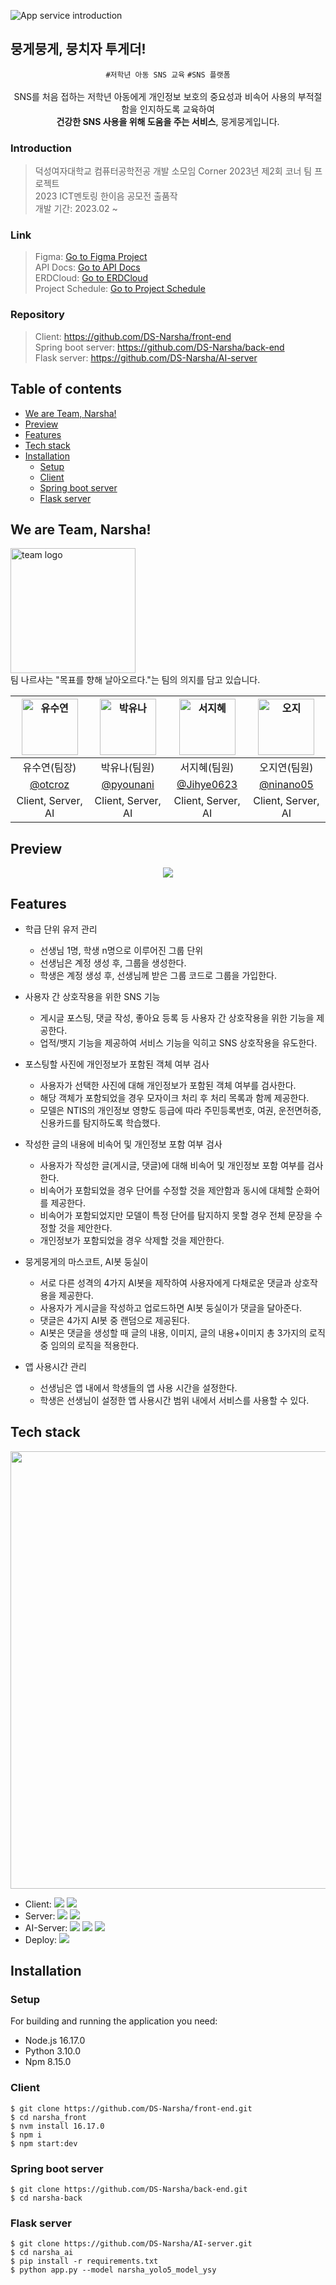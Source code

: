 ![App service introduction](https://github.com/DS-Narsha/.github/assets/79989242/ff66c3fb-e202-4f91-90be-422c79bafcff)
## 뭉게뭉게, 뭉치자 투게더!


<div align="center">
	

`#저학년 아동 SNS 교육` `#SNS 플랫폼` <br /> <br />
SNS를 처음 접하는 저학년 아동에게 개인정보 보호의 중요성과 비속어 사용의 부적절함을 인지하도록 교육하여 <br /> **건강한 SNS 사용을 위해 도움을 주는 서비스**, 뭉게뭉게입니다.
</div>

### Introduction
> 덕성여자대학교 컴퓨터공학전공 개발 소모임 Corner 2023년 제2회 코너 팀 프로젝트 <br />
> 2023 ICT멘토링 한이음 공모전 출품작 <br />
> 개발 기간: 2023.02 ~

### Link
> Figma: [Go to Figma Project](https://www.figma.com/file/2bH6wDOg67oEG9LybAwNWi/%ED%95%99%EC%83%9D-%EA%B5%90%EC%9C%A1%EC%9A%A9-SNS-UI?type=design&node-id=0:1&mode=design&t=XOyzlJ3pwKmbQI0p-1) <br />
> API Docs: [Go to API Docs](https://otcrotcr.notion.site/API-708b9b8ca2094aedbdc7b797c2c0e4c6?pvs=4) <br />
> ERDCloud: [Go to ERDCloud](https://www.erdcloud.com/d/ctqNWzN7xrpYqEhSs) <br />
> Project Schedule: [Go to Project Schedule](https://docs.google.com/spreadsheets/d/1CPdutJU0A24J4jl9XgP4OY5n4HvCjVwLwzLinrtzVm0/edit?usp=sharing) 


### Repository
> Client: https://github.com/DS-Narsha/front-end <br />
> Spring boot server: https://github.com/DS-Narsha/back-end <br/>
> Flask server: https://github.com/DS-Narsha/AI-server <br />

## Table of contents
- [We are Team, Narsha!](#we-are-team-narsha)
- [Preview](#preview)
- [Features](#features)
- [Tech stack](#tech-stack)
- [Installation](#installation)
	- [Setup](#setup)
	- [Client](#client)
	- [Spring boot server](#spring-boot-server)
	- [Flask server](#flask-server)

## We are Team, Narsha!
<img src="https://github.com/DS-Narsha/.github/assets/79989242/5906da7e-4e7e-4329-a642-9c12d2b5e0b8" width="200px" alt="team logo"> <br />
팀 나르샤는 "목표를 향해 날아오르다."는 팀의 의지를 담고 있습니다.

| <img src="https://avatars.githubusercontent.com/u/79989242?s=96&v=4" width=90px alt="유수연"/>  | <img src="https://avatars.githubusercontent.com/u/111184839?v=4" width=90px alt="박유나"/>  | <img src="https://avatars.githubusercontent.com/u/123048615?v=4" width=90px alt="서지혜"/>  | <img src="https://avatars.githubusercontent.com/u/90364541?v=4" width=90px alt="오지"/>  |
| :-----: | :-----: | :-----: | :-----: |
| 유수연(팀장) | 박유나(팀원)  | 서지혜(팀원) | 오지연(팀원) |
| [@otcroz](https://github.com/otcroz) | [@pyounani](https://github.com/pyounani)  | [@Jihye0623](https://github.com/jihye0623) | [@ninano05](https://github.com/ninano05) |
|Client, Server, AI|Client, Server, AI|Client, Server, AI|Client, Server, AI|

## Preview

<div align="center">
	<img src="https://github.com/DS-Narsha/.github/assets/79989242/31f54448-eb16-456b-8cd7-9cb50a049b53" />
</div>

## Features
- 학급 단위 유저 관리
  - 선생님 1명, 학생 n명으로 이루어진 그룹 단위
  - 선생님은 계정 생성 후, 그룹을 생성한다.
  - 학생은 계정 생성 후, 선생님께 받은 그룹 코드로 그룹을 가입한다.
 
- 사용자 간 상호작용을 위한 SNS 기능
  - 게시글 포스팅, 댓글 작성, 좋아요 등록 등 사용자 간 상호작용을 위한 기능을 제공한다.
  - 업적/뱃지 기능을 제공하여 서비스 기능을 익히고 SNS 상호작용을 유도한다.

- 포스팅할 사진에 개인정보가 포함된 객체 여부 검사
  - 사용자가 선택한 사진에 대해 개인정보가 포함된 객체 여부를 검사한다.
  - 해당 객체가 포함되었을 경우 모자이크 처리 후 처리 목록과 함께 제공한다.
  - 모델은 NTIS의 개인정보 영향도 등급에 따라 주민등록번호, 여권, 운전면허증, 신용카드를 탐지하도록 학습했다.

- 작성한 글의 내용에 비속어 및 개인정보 포함 여부 검사
  - 사용자가 작성한 글(게시글, 댓글)에 대해 비속어 및 개인정보 포함 여부를 검사한다.
  - 비속어가 포함되었을 경우 단어를 수정할 것을 제안함과 동시에 대체할 순화어를 제공한다.
  - 비속어가 포함되었지만 모델이 특정 단어를 탐지하지 못할 경우 전체 문장을 수정할 것을 제안한다.
  - 개인정보가 포함되었을 경우 삭제할 것을 제안한다.

- 뭉게뭉게의 마스코트, AI봇 둥실이
  - 서로 다른 성격의 4가지 AI봇을 제작하여 사용자에게 다채로운 댓글과 상호작용을 제공한다.
  - 사용자가 게시글을 작성하고 업로드하면 AI봇 둥실이가 댓글을 달아준다.
  - 댓글은 4가지 AI봇 중 랜덤으로 제공된다.
  - AI봇은 댓글을 생성할 때 글의 내용, 이미지, 글의 내용+이미지 총 3가지의 로직 중 임의의 로직을 적용한다.

- 앱 사용시간 관리
  - 선생님은 앱 내에서 학생들의 앱 사용 시간을 설정한다.
  - 학생은 선생님이 설정한 앱 사용시간 범위 내에서 서비스를 사용할 수 있다.

## Tech stack

<img src="https://github.com/DS-Narsha/.github/assets/79989242/8f9083b1-abcf-4f2f-9b7f-464ca4e29a93" width="700px" /> <br />


- Client: <img src="https://img.shields.io/badge/React Native-61DAFB?style=flat-square&logo=React&logoColor=black"/> <img src="https://img.shields.io/badge/React Query-FF4154?style=flat-square&logo=reactquery&logoColor=white"/> <br />
- Server: <img src="https://img.shields.io/badge/Spring Boot-6DB33F?style=flat-square&logo=springboot&logoColor=black"/> <img src="https://img.shields.io/badge/Mysql-4479A1?style=flat-square&logo=mysql&logoColor=black"/> <br />
- AI-Server: <img src="https://img.shields.io/badge/Flask-000000?style=flat-square&logo=flask&logoColor=white"/> <img src="https://img.shields.io/badge/yolo-00ffff?style=flat-square&logo=yolo&logoColor=white"/> <img src="https://img.shields.io/badge/opencv-5C3EE8?style=flat-square&logo=opencv&logoColor=white"/> <br />
- Deploy: <img src="https://img.shields.io/badge/Amazon EC2-FF9900?style=flat-square&logo=amazonec2&logoColor=white"/> <br />

## Installation

### Setup
For building and running the application you need:
- Node.js 16.17.0
- Python 3.10.0
- Npm 8.15.0

### Client
```
$ git clone https://github.com/DS-Narsha/front-end.git
$ cd narsha_front
$ nvm install 16.17.0
$ npm i
$ npm start:dev
```

### Spring boot server
```
$ git clone https://github.com/DS-Narsha/back-end.git
$ cd narsha-back
```

### Flask server
```
$ git clone https://github.com/DS-Narsha/AI-server.git
$ cd narsha_ai
$ pip install -r requirements.txt
$ python app.py --model narsha_yolo5_model_ysy
```



